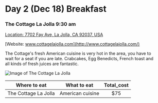 # Day 2 (Dec 18) Breakfast
### The Cottage La Jolla 9:30 am
[Location: 7702 Fay Ave, La Jolla, CA 92037, USA](https://www.google.com/maps/place/The+Cottage+La+Jolla/@32.8434594,-117.2769809,17z/data=!4m13!1m7!3m6!1s0x80dc03e4c7fed5db:0x7e1ac38f76ca8a43!2s7702+Fay+Ave,+La+Jolla,+CA+92037!3b1!8m2!3d32.8434594!4d-117.2747922!3m4!1s0x80dc03e4c003e8eb:0x6966f8a096e5facd!8m2!3d32.8434126!4d-117.2750138)

[Website: www.cottagelajolla.com](http://www.cottagelajolla.com/)

The Cottage's fresh American cuisine is very hot in the area, you have to wait for a seat if you are late. Crabcakes, Egg Benedicts, French toast and all kinds of fresh juices are fantastic.

![Image of The Cottage La Jolla](https://github.com/Wenyilu1990/Trip-Plan/tree/Sprint-3/Day%202%20Activities/The%20Cottage%20La%20Joll.jpg)

|Where to eat        |What to eat      |Total_cost|
|:------------------:|:---------------:|:--------:|
|The Cottage La Jolla|American cuisine |    $75   |
